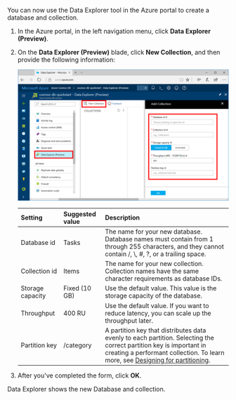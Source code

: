 You can now use the Data Explorer tool in the Azure portal to create a database and collection. 

1. In the Azure portal, in the left navigation menu, click **Data Explorer (Preview)**. 

2. On the **Data Explorer (Preview)** blade, click **New Collection**, and then provide the following information:

    ![The Azure portal Data Explorer blade](./media/cosmos-db-create-collection/azure-cosmosdb-data-explorer.png)

    Setting|Suggested value|Description
    ---|---|---
    Database id|Tasks|The name for your new database. Database names must contain from 1 through 255 characters, and they cannot contain /, \\, #, ?, or a trailing space.
    Collection id|Items|The name for your new collection. Collection names have the same character requirements as database IDs.
    Storage capacity| Fixed (10 GB)|Use the default value. This value is the storage capacity of the database.
    Throughput|400 RU|Use the default value. If you want to reduce latency, you can scale up the throughput later.
    Partition key|/category|A partition key that distributes data evenly to each partition. Selecting the correct partition key is important in creating a performant collection. To learn more, see [Designing for partitioning](../articles/cosmos-db/partition-data.md#designing-for-partitioning).    
    
3. After you've completed the form, click **OK**.

Data Explorer shows the new Database and collection.
<!--Update_Description: wording update-->
<!--ms.date: 09/18/2017-->